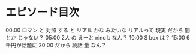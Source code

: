 # エピソード目次

00:00  ロマン と 対照 する と リアル かな みたいな リアルって 現実 だから 闇 とか じゃない？
05:00  2人 の えーと nino b なん？
10:00  S box は？
15:00 6千円が話題に
20:00  だから 読話 量 なん？